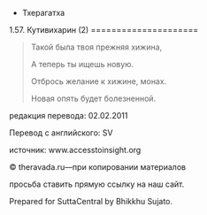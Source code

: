 









* Тхерагатха


1\.57\. Кутивихарин \(2\)
\=\=\=\=\=\=\=\=\=\=\=\=\=\=\=\=\=\=\=\=\=




> Такой была твоя прежняя хижина,  
> 
> А теперь ты ищешь новую\.  
> 
> Отбрось желание к хижине, монах\.  
> 
> Новая опять будет болезненной\.



редакция перевода: 02\.02\.2011


Перевод с английского: SV


источник: www\.accesstoinsight\.org


© theravada\.ru—при копировании материалов


просьба ставить прямую ссылку на наш сайт\.


Prepared for SuttaCentral by Bhikkhu Sujato\.






